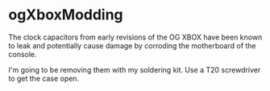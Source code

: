 # ogXboxModding

The clock capacitors from early revisions of the OG XBOX have been known to leak and potentially cause damage by corroding the motherboard of the console.

I'm going to be removing them with my soldering kit.
Use a T20 screwdriver to get the case open.
